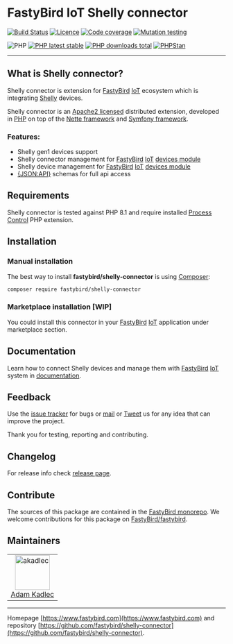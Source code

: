 # FastyBird IoT Shelly connector

[![Build Status](https://badgen.net/github/checks/FastyBird/shelly-connector/master?cache=300&style=flat-square)](https://github.com/FastyBird/shelly-connector/actions)
[![Licence](https://badgen.net/github/license/FastyBird/shelly-connector?cache=300&style=flat-square)](https://github.com/FastyBird/shelly-connector/blob/master/LICENSE.md)
[![Code coverage](https://badgen.net/coveralls/c/github/FastyBird/shelly-connector?cache=300&style=flat-square)](https://coveralls.io/r/FastyBird/shelly-connector)
[![Mutation testing](https://img.shields.io/endpoint?style=flat-square&url=https%3A%2F%2Fbadge-api.stryker-mutator.io%2Fgithub.com%2FFastyBird%2Fshelly-connector%2Fmain)](https://dashboard.stryker-mutator.io/reports/github.com/FastyBird/shelly-connector/main)

![PHP](https://badgen.net/packagist/php/FastyBird/shelly-connector?cache=300&style=flat-square)
[![PHP latest stable](https://badgen.net/packagist/v/FastyBird/shelly-connector/latest?cache=300&style=flat-square)](https://packagist.org/packages/FastyBird/shelly-connector)
[![PHP downloads total](https://badgen.net/packagist/dt/FastyBird/shelly-connector?cache=300&style=flat-square)](https://packagist.org/packages/FastyBird/shelly-connector)
[![PHPStan](https://img.shields.io/badge/phpstan-enabled-brightgreen.svg?style=flat-square)](https://github.com/phpstan/phpstan)

***

## What is Shelly connector?

Shelly connector is extension for [FastyBird](https://www.fastybird.com) [IoT](https://en.wikipedia.org/wiki/Internet_of_things) ecosystem
which is integrating [Shelly](https://shelly.cloud) devices.

Shelly connector is an [Apache2 licensed](http://www.apache.org/licenses/LICENSE-2.0) distributed extension, developed
in [PHP](https://www.php.net) on top of the [Nette framework](https://nette.org) and [Symfony framework](https://symfony.com).

### Features:

- Shelly gen1 devices support
- Shelly connector management for [FastyBird](https://www.fastybird.com) [IoT](https://en.wikipedia.org/wiki/Internet_of_things) [devices module](https://github.com/FastyBird/devices-module)
- Shelly device management for [FastyBird](https://www.fastybird.com) [IoT](https://en.wikipedia.org/wiki/Internet_of_things) [devices module](https://github.com/FastyBird/devices-module)
- [{JSON:API}](https://jsonapi.org/) schemas for full api access

## Requirements

Shelly connector is tested against PHP 8.1 and require installed [Process Control](https://www.php.net/manual/en/book.pcntl.php)
PHP extension.

## Installation

### Manual installation

The best way to install **fastybird/shelly-connector** is using [Composer](http://getcomposer.org/):

```sh
composer require fastybird/shelly-connector
```

### Marketplace installation [WIP]

You could install this connector in your [FastyBird](https://www.fastybird.com) [IoT](https://en.wikipedia.org/wiki/Internet_of_things)
application under marketplace section.

## Documentation

Learn how to connect Shelly devices and manage them with [FastyBird](https://www.fastybird.com) [IoT](https://en.wikipedia.org/wiki/Internet_of_things) system
in [documentation](https://github.com/FastyBird/shelly-connector/blob/master/docs/index.md).

## Feedback

Use the [issue tracker](https://github.com/FastyBird/fastybird/issues) for bugs
or [mail](mailto:code@fastybird.com) or [Tweet](https://twitter.com/fastybird) us for any idea that can improve the
project.

Thank you for testing, reporting and contributing.

## Changelog

For release info check [release page](https://github.com/FastyBird/fastybird/releases).

## Contribute

The sources of this package are contained in the [FastyBird monorepo](https://github.com/FastyBird/fastybird). We welcome contributions for this package on [FastyBird/fastybird](https://github.com/FastyBird/).

## Maintainers

<table>
	<tbody>
		<tr>
			<td align="center">
				<a href="https://github.com/akadlec">
					<img alt="akadlec" width="80" height="80" src="https://avatars3.githubusercontent.com/u/1866672?s=460&amp;v=4" />
				</a>
				<br>
				<a href="https://github.com/akadlec">Adam Kadlec</a>
			</td>
		</tr>
	</tbody>
</table>

***
Homepage [https://www.fastybird.com](https://www.fastybird.com) and
repository [https://github.com/fastybird/shelly-connector](https://github.com/fastybird/shelly-connector).
